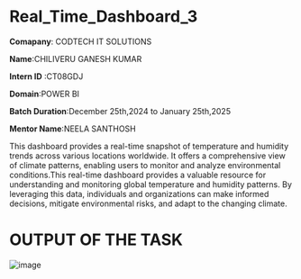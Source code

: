 # Real_Time_Dashboard_3

**Comapany**: CODTECH IT SOLUTIONS

**Name**:CHILIVERU GANESH KUMAR

**Intern ID** :CT08GDJ

**Domain**:POWER BI

**Batch Duration**:December 25th,2024 to January 25th,2025

**Mentor Name**:NEELA SANTHOSH

This dashboard provides a real-time snapshot of temperature and humidity trends across various locations worldwide. It offers a comprehensive view of climate patterns, enabling users to monitor and analyze environmental conditions.This real-time dashboard provides a valuable resource for understanding and monitoring global temperature and humidity patterns. By leveraging this data, individuals and organizations can make informed decisions, mitigate environmental risks, and adapt to the changing climate.

# OUTPUT OF THE TASK
![image](https://github.com/user-attachments/assets/bec9ea91-53c7-4d73-ad58-5395f54b6d8d)

